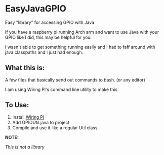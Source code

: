 # EasyJavaGPIO
Easy "library" for accessing GPIO with Java

If you have a raspberry pi running Arch arm and want to use Java with your GPIO like I did, this may be helpful for you.

I wasn't able to get something running easily and I had to faff around with java classpaths and I just had enough.

## What this is: 

A few files that basically send out commands to bash. (or any editor)

I am using Wiring PI's command line utility to make this. 

## To Use:

1) Install [Wiring PI](http://wiringpi.com/download-and-install/)
2) Add GPIOUtil.java to project
3) Compile and use it like a regular Util class.

**NOTE:**

*This is not a library*
